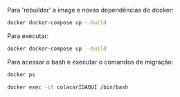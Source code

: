 Para 'rebuildar' a image e novas dependências do docker:
```bash
docker docker-compose up --build
```

Para executar: 
```bash
docker docker-compose up --build
```


Para acessar o bash e executar o comandos de migração:
```bash
docker ps
```

```bash
docker exec -it colacarIDAQUI /bin/bash
```
